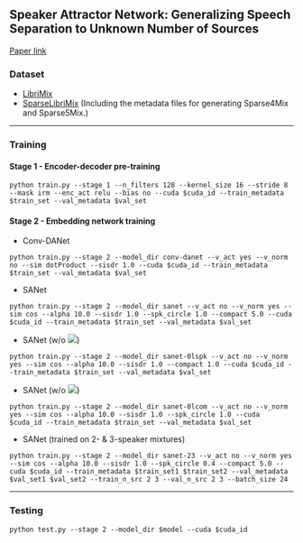 ## Speaker Attractor Network: Generalizing Speech Separation to Unknown Number of Sources
[Paper link](http://www2.ece.rochester.edu/projects/air/publications/Jiang20speaker.pdf)

### Dataset
- [LibriMix](https://github.com/JorisCos/LibriMix)
- [SparseLibriMix](https://github.com/fjiang9/SparseLibriMix) (Including the metadata files for generating Sparse4Mix and Sparse5Mix.)
***
### Training
#### Stage 1 - Encoder-decoder pre-training
```
python train.py --stage 1 --n_filters 128 --kernel_size 16 --stride 8 --mask irm --enc_act relu --bias no --cuda $cuda_id --train_metadata $train_set --val_metadata $val_set 
```
#### Stage 2 - Embedding network training
- Conv-DANet  
```
python train.py --stage 2 --model_dir conv-danet --v_act yes --v_norm no --sim dotProduct --sisdr 1.0 --cuda $cuda_id --train_metadata $train_set --val_metadata $val_set
```
- SANet  
```
python train.py --stage 2 --model_dir sanet --v_act no --v_norm yes --sim cos --alpha 10.0 --sisdr 1.0 --spk_circle 1.0 --compact 5.0 --cuda $cuda_id --train_metadata $train_set --val_metadata $val_set 
```
- SANet (w/o ![](https://latex.codecogs.com/svg.latex?\mathcal{L}_{spk}))  
```
python train.py --stage 2 --model_dir sanet-0lspk --v_act no --v_norm yes --sim cos --alpha 10.0 --sisdr 1.0 --compact 1.0 --cuda $cuda_id --train_metadata $train_set --val_metadata $val_set 
```
- SANet (w/o ![](https://latex.codecogs.com/svg.latex?\mathcal{L}_{com}))  
```
python train.py --stage 2 --model_dir sanet-0lcom --v_act no --v_norm yes --sim cos --alpha 10.0 --sisdr 1.0 --spk_circle 1.0 --cuda $cuda_id --train_metadata $train_set --val_metadata $val_set 
```
- SANet (trained on 2- & 3-speaker mixtures)  
```
python train.py --stage 2 --model_dir sanet-23 --v_act no --v_norm yes --sim cos --alpha 10.0 --sisdr 1.0 --spk_circle 0.4 --compact 5.0 --cuda $cuda_id --train_metadata $train_set1 $train_set2 --val_metadata $val_set1 $val_set2 --train_n_src 2 3 --val_n_src 2 3 --batch_size 24
```
***
### Testing
```
python test.py --stage 2 --model_dir $model --cuda $cuda_id
```
